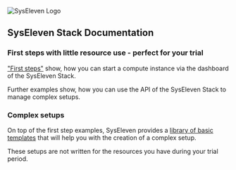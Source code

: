 ![SysEleven Logo](img/stacklogo.svg)
## SysEleven Stack Documentation

### First steps with little resource use - perfect for your trial

["First steps"](tutorials/01-firststeps.md) show, how you can start a compute instance via the dashboard of the SysEleven Stack.

Further examples show, how you can use the API of the SysEleven Stack to manage complex setups.

### Complex setups

On top of the first step examples, SysEleven provides a [library of basic templates](https://github.com/syseleven/heattemplates-examples) that will help you with the creation of a complex setup.

These setups are not written for the resources you have during your trial period.
